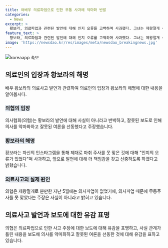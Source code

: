 ```yaml
---
title: 여배우 의료파업으로 인한 무통 사과에 악마화 반발
categories:
  - News
excerpt: >
  황보라, 의료파업과 관련된 발언에 대해 인지 오류를 고백하며 사과했다. 그녀는 제왕절개 수술 후 무통주사를 제대로 받지 못한 것과 관련하여 병원의 의료진에게 사과했으며, 미숙한 표현으로 혼란을 드려 죄송하다고 덧붙였다. 이에 대해 의사협회는 해당 주장이 사실과 다르다고 반박하며 잘못된 보도로 의사를 악마화하는 것을 유감으로 표현했다. 의료파업 여파에 대한 황보라의 발언이 논란을 불러일으키고 있는 가운데, 사실 여부와 관련된 논란은 계속될 전망이다.
feature_text: >
  황보라, 의료파업과 관련된 발언에 대해 인지 오류를 고백하며 사과했다. 그녀는 제왕절개 수술 후 무통주사를 제대로 받지 못한 것과 관련하여 병원의 의료진에게 사과했으며, 미숙한 표현으로 혼란을 드려 죄송하다고 덧붙였다. 이에 대해 의사협회는 해당 주장이 사실과 다르다고 반박하며 잘못된 보도로 의사를 악마화하는 것을 유감으로 표현했다. 의료파업 여파에 대한 황보라의 발언이 논란을 불러일으키고 있는 가운데, 사실 여부와 관련된 논란은 계속될 전망이다.
image: 'https://newsdao.kr/res/images/meta/newsdao_breakingnews.jpg'
---
```


<p><img src="https://newsdao.kr/res/images/meta/newsdao_breakingnews.jpg" alt="koreaapp 속보" /></p>

<h2 data-ke-size="size26">의료인의 입장과 황보라의 해명</h2>

<p data-ke-size="size16">배우 황보라의 의료사고 발언과 관련하여 의료인의 입장과 황보라의 해명에 대한 내용을 알아봅시다.</p>

<h3><b><span style="background-color: #21538527;">의협의 입장</span></b></h3>

<p data-ke-size="size16">의사협회(의협)는 황보라의 발언에 대해 사실이 아니라고 반박하고, 잘못된 보도로 인해 의사를 악마화하고 잘못된 여론을 선동했다고 주장했습니다.</p>

<h3><b><span style="background-color: #21538527;">황보라의 해명</span></b></h3>

<p data-ke-size="size16">황보라는 자신의 인스타그램을 통해 제대로 마취 주사를 못 맞은 것에 대해 "인지의 오류가 있었다"며 사과하고, 앞으로 발언에 대해 더 책임감을 갖고 신중하도록 하겠다고 밝혔습니다.</p>

<h3><b><span style="background-color: #21538527;">의료사고의 실제 원인</span></b></h3>

<p data-ke-size="size16">의협은 제왕절개로 분만한 지난 5월에는 의사파업이 없었기에, 의사파업 때문에 무통주사를 못 맞았다는 주장은 사실이 아니라고 밝히고 있습니다.</p>

<h2 data-ke-size="size26">의료사고 발언과 보도에 대한 유감 표명</h2>

<p data-ke-size="size16">의협은 의료파업으로 인한 사고 주장에 대한 보도에 대해 유감을 표명하고, 사실 관계가 틀린 내용을 보도해 의사를 악마화하고 잘못된 여론을 선동한 것에 대해 유감을 표하고 있습니다.</p>

